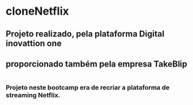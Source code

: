 # cloneNetflix

##  Projeto realizado, pela plataforma Digital inovattion one 
##  proporcionado também pela empresa TakeBlip 

#
###  Projeto neste bootcamp era de recriar a plataforma de streaming Netflix.
